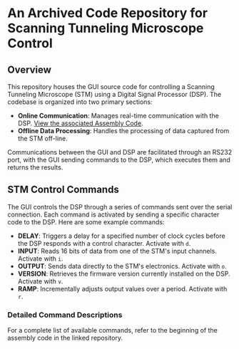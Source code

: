 # An Archived Code Repository for Scanning Tunneling Microscope Control

## Overview

This repository houses the GUI source code for controlling a Scanning Tunneling Microscope (STM) using a Digital Signal Processor (DSP). The codebase is organized into two primary sections:

- **Online Communication**: Manages real-time communication with the DSP. [View the associated Assembly Code](https://www.github.com/chenxu2394/stm_asm).
- **Offline Data Processing**: Handles the processing of data captured from the STM off-line.

Communications between the GUI and DSP are facilitated through an RS232 port, with the GUI sending commands to the DSP, which executes them and returns the results.

## STM Control Commands

The GUI controls the DSP through a series of commands sent over the serial connection. Each command is activated by sending a specific character code to the DSP. Here are some example commands:

- **DELAY**: Triggers a delay for a specified number of clock cycles before the DSP responds with a control character. Activate with `d`.
- **INPUT**: Reads 16 bits of data from one of the STM's input channels. Activate with `i`.
- **OUTPUT**: Sends data directly to the STM's electronics. Activate with `o`.
- **VERSION**: Retrieves the firmware version currently installed on the DSP. Activate with `v`.
- **RAMP**: Incrementally adjusts output values over a period. Activate with `r`.

### Detailed Command Descriptions

For a complete list of available commands, refer to the beginning of the assembly code in the linked repository.
